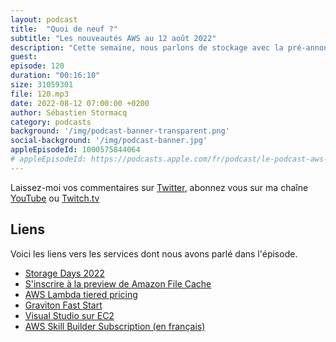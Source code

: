 ```yaml
---
layout: podcast
title:  "Quoi de neuf ?"
subtitle: "Les nouveautés AWS au 12 août 2022"
description: "Cette semaine, nous parlons de stockage avec la pré-annonce d'un nouveau service et de nouvelles fonctionalités sur EBS. On parle d'une baisse de prix des fonctions Lambda et de nouvelles possibilités de formation et de préparation aux examens de certifications."
guest: 
episode: 120
duration: "00:16:10"
size: 31059301
file: 120.mp3
date: 2022-08-12 07:00:00 +0200   
author: Sébastien Stormacq
category: podcasts
background: '/img/podcast-banner-transparent.png'
social-background: '/img/podcast-banner.jpg'
appleEpisodeId: 1000575844064
# appleEpisodeId: https://podcasts.apple.com/fr/podcast/le-podcast-aws-en-français/id1452118442
---
```


Laissez-moi vos commentaires sur [Twitter](https://twitter.com/sebsto), abonnez vous sur ma chaîne [YouTube](https://www.youtube.com/sebsto) ou [Twitch.tv](https://www.twitch.tv/sebAWS)

## Liens

Voici les liens vers les services dont nous avons parlé dans l'épisode.

- [Storage Days 2022](https://aws.amazon.com/blogs/aws/welcome-to-aws-storage-day-2022/)
- [S'inscrire à la preview de Amazon File Cache](https://pages.awscloud.com/NAMER-field-SP-Amazon-File-Cache-2022-interest.html)
- [AWS Lambda tiered pricing](https://aws.amazon.com/blogs/compute/introducing-tiered-pricing-for-aws-lambda/)
- [Graviton Fast Start](https://aws.amazon.com/blogs/aws/graviton-fast-start-a-new-program-to-help-move-your-workloads-to-aws-graviton/)
- [Visual Studio sur EC2](https://aws.amazon.com/blogs/aws/new-run-visual-studio-software-on-amazon-ec2-with-user-based-license-model/)
- [AWS Skill Builder Subscription (en français)](https://aws.amazon.com/fr/blogs/france/aws-skill-builer-deux-nouveaux-abonnements-individuel-et-entreprise/)